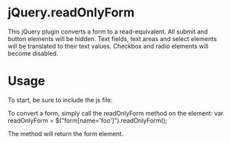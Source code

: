jQuery.readOnlyForm
===================

This jQuery plugin converts a form to a read-equivalent. All submit and button elements will be hidden. 
Text fields, text areas and select elements will be translated to their text values. Checkbox and radio elements
will become disabled.

Usage
=====

To start, be sure to include the js file:
<script src="jQuery.readOnlyForm.js"></script>


To convert a form, simply call the readOnlyForm method on the element:
var readOnlyForm = $("form[name='foo']").readOnlyForm();

The method will return the form element.

